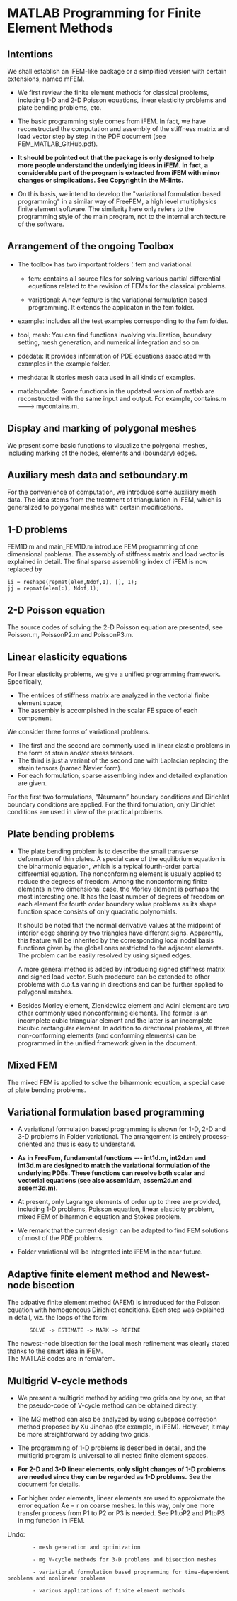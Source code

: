 # MATLAB Programming for Finite Element Methods

## Intentions

We shall establish an iFEM-like package or a simplified version with certain extensions, named mFEM. 

- We first review the finite element methods for classical problems, including 1-D and 2-D Poisson equations, linear elasticity problems and plate bending problems, etc. 

- The basic programming style comes from iFEM. In fact, we have reconstructed the computation and assembly of the stiffness matrix and load vector step by step in the PDF document (see FEM_MATLAB_GitHub.pdf). 

-  
  **It should be pointed out that the package is only designed to help more people understand the underlying ideas in iFEM. 
   In fact, a considerable part of the program is extracted from iFEM with minor changes or simplications. See Copyright in the M-lints.**

- On this basis, we intend to develop the "variational formulation based programming"  in a similar way of FreeFEM, a high level multiphysics finite element software. The similarity here only refers to the programming style of the main program, not to the internal architecture of the software.


## Arrangement of the ongoing Toolbox 

- The toolbox has two important folders：fem and variational.

  - fem: contains all source files for solving various partial differential equations related to the revision of FEMs for the classical problems. 
    
  - variational: A new feature is the variational formulation based programming. It extends the applicaton in the fem folder.

- example: includes all the test examples corresponding to the fem folder.

- tool, mesh: You can find functions involving visulization, boundary setting, mesh generation, and numerical integration and so on.

- pdedata: It provides information of PDE equations associated with examples in the example folder. 

- meshdata: It stories mesh data used in all kinds of examples.

- matlabupdate: Some functions in the updated version of matlab are reconstructed with the same input and output. For example, contains.m ---> mycontains.m.

## Display and marking of polygonal meshes

We present some basic functions to visualize the polygonal meshes, including marking of the nodes, elements and (boundary) edges.

## Auxiliary mesh data and setboundary.m

For the convenience of computation, we introduce some auxiliary mesh data. The idea stems from the treatment of triangulation in iFEM, which is generalized to polygonal meshes with certain modifications.  

## 1-D problems

FEM1D.m and main_FEM1D.m introduce FEM programming of one dimensional problems. The assembly of stiffness matrix and load vector is explained in detail. 
The final sparse assembling index of iFEM is now replaced by 
```
ii = reshape(repmat(elem,Ndof,1), [], 1);
jj = repmat(elem(:), Ndof,1);
```

## 2-D Poisson equation
The source codes of solving the 2-D Poisson equation are presented, see Poisson.m, PoissonP2.m and PoissonP3.m.

## Linear elasticity equations

For linear elasticity problems, we give a unified programming framework. Specifically, 
- The entrices of stiffness matrix are analyzed in the vectorial finite element space;
- The assembly is accomplished in the scalar FE space of each component.

We consider three forms of variational problems. 
  - The first and the second are commonly used in linear elastic problems in the form of strain and/or stress tensors. 
  - The third is just a variant of the second one with Laplacian replacing the strain tensors (named Navier form).
  - For each formulation, sparse assembling index and detailed explanation are given.

For the first two formulations,  “Neumann”  boundary conditions and Dirichlet boundary conditions are applied. 
For the third fomulation, only Dirichlet conditions are used in view of the practical problems.

## Plate bending problems

- The plate bending problem is to describe the small transverse deformation of thin plates. A special case of the equilibrium equation is the biharmonic equation, which is a typical fourth-order partial differential equation. The nonconforming element is usually applied to reduce the degrees of freedom. Among the nonconforming finite elements in two dimensional case, the Morley element is perhaps the most interesting one. It has the least number of degrees of freedom on each element for fourth order boundary value problems as its shape function space consists of only quadratic polynomials.

    It should be noted that the normal derivative values at the midpoint of interior edge sharing by two triangles have different signs. Apparently, this feature will be inherited by the corresponding local nodal basis functions given by the global ones restricted to the adjacent elements. The problem can be easily resolved by using signed edges.
    
    A more general method is added by introducing signed stiffness matrix and signed load vector. Such prodecure can be extended to other problems with d.o.f.s varing in directions and can be further applied to polygonal meshes.
	
- Besides Morley element, Zienkiewicz element and Adini element are two other commonly used nonconforming elements. 
  The former is an incomplete cubic triangular element and the latter is an incomplete bicubic rectangular element.
  In addition to directional problems, all three non-conforming elements (and conforming elements) can be programmed in the unified framework given in the document.

## Mixed FEM
  
   The mixed FEM is applied to solve the biharmonic equation, a special case of plate bending problems.
   

## Variational formulation based programming

  - A variational formulation based programming is shown for 1-D, 2-D and 3-D problems in Folder variational. The arrangement is entirely  process-oriented and thus is easy to understand. 
  
  - **As in FreeFem, fundamental functions --- int1d.m, int2d.m and int3d.m are designed to match the variational formulation of the underlying PDEs. These functions can resolve both scalar and vectorial equations (see also assem1d.m, assem2d.m and assem3d.m).**
  
  - At present, only Lagrange elements of order up to three are provided, including 1-D problems, Poisson equation, linear elasticity problem, mixed FEM of biharmonic equation and Stokes problem. 
  
  - We remark that the current design can be adapted to find FEM solutions of most of the PDE problems.
  
  - Folder variational will be integrated into iFEM in the near future.

  
## Adaptive finite element method and Newest-node bisection

The adpative finite element method (AFEM) is introduced for the Poisson equation with homogeneous Dirichlet 
   conditions.  Each step was explained in detail, viz. the loops of the form: 

           SOLVE -> ESTIMATE -> MARK -> REFINE

The newest-node bisection for the local mesh refinement was clearly stated thanks to the smart idea in iFEM.  
The MATLAB codes are in fem/afem. 

## Multigrid V-cycle methods

  - We present a multigrid method by adding two grids one by one, so that the pseudo-code of V-cycle method can be obtained directly.
  
  - The MG method can also be analyzed by using subspace correction method proposed by Xu Jinchao (for example, in iFEM). 
    However, it may be more straightforward by adding two grids.

  - The programming of 1-D problems is described in detail, and the multigrid program is universal to all nested finite element spaces.
  
  - **For 2-D and 3-D linear elements, only slight changes of 1-D problems are needed since they can be regarded as 1-D problems.**
    See the document for details.
    
  - For higher order elements, linear elements are used to approixmate the error equation Ae = r on coarse meshes. In this way, only one more transfer process from P1 to P2 or P3 is needed. See P1toP2 and P1toP3 in mg function in iFEM.
  


Undo: 

	   
            - mesh generation and optimization  
           
	        - mg V-cycle methods for 3-D problems and bisection meshes 
  
            - variational formulation based programming for time-dependent problems and nonlinear problems

            - various applications of finite element methods
	    
	    
	 
